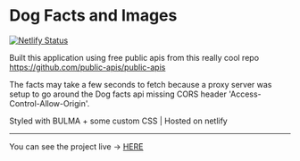 # Dog Facts and Images

[![Netlify Status](https://api.netlify.com/api/v1/badges/e5759852-4e32-4156-bde4-fbb44e9af446/deploy-status)](https://app.netlify.com/sites/quizzical-galileo-ab85bf/deploys)

Built this application using free public apis from this really cool repo
https://github.com/public-apis/public-apis

The facts may take a few seconds to fetch because a proxy server was setup to go around the Dog facts api missing CORS header 'Access-Control-Allow-Origin'. 

Styled with BULMA + some custom CSS | Hosted on netlify

------

You can see the project live -> [HERE](https://quizzical-galileo-ab85bf.netlify.app/)
